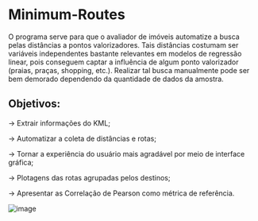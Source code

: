 # Minimum-Routes

O programa serve para que o avaliador de imóveis automatize a busca pelas distâncias a pontos valorizadores. Tais distâncias costumam ser variáveis independentes bastante relevantes em modelos de regressão linear, pois conseguem captar a influência de algum ponto valorizador (praias, praças, shopping, etc.). Realizar tal busca manualmente pode ser bem demorado dependendo da quantidade de dados da amostra.

## Objetivos:

→ Extrair informações do KML;

→ Automatizar a coleta de distâncias e rotas;

→ Tornar a experiência do usuário mais agradável por meio de interface gráfica;

→ Plotagens das rotas agrupadas pelos destinos;

→ Apresentar as Correlação de Pearson como métrica de referência.


![image](https://user-images.githubusercontent.com/55983787/143078396-931174a2-a4da-4a92-9b33-8daafb3f366c.png)
